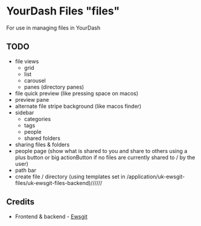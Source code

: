 # YourDash Files "files"

For use in managing files in YourDash

## TODO

- file views
  - grid
  - list
  - carousel
  - panes (directory panes)
- file quick preview (like pressing space on macos)
- preview pane
- alternate file stripe background (like macos finder)
- sidebar
  - categories
  - tags
  - people
  - shared folders
- sharing files & folders
- people page (show what is shared to you and share to others using a plus button or big actionButton if no files are currently shared to / by the user)
- path bar
- create file / directory (using templates set in /application/uk-ewsgit-files/uk-ewsgit-files-backend)//////

## Credits

- Frontend & backend - [Ewsgit](https://ewsgit.uk)
